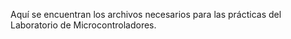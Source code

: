Aquí se encuentran los archivos necesarios para las prácticas del Laboratorio de Microcontroladores.
